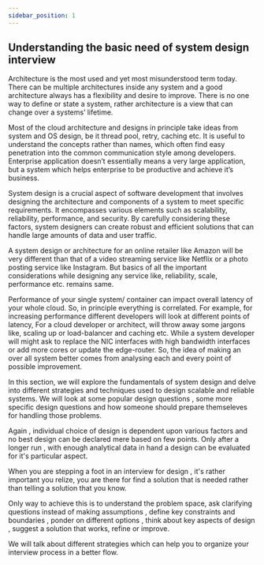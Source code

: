 ```yaml
---
sidebar_position: 1
---
```


## Understanding the basic need of system design interview

Architecture is the most used and yet most misunderstood term today. There can be multiple architectures inside any system and a good architecture always has a flexibility and desire to improve.  There is no one way to define or state a system, rather architecture is a view that can change over a systems’ lifetime.

Most of the cloud architecture and designs in principle take ideas from system and OS design, be it thread pool, retry, caching etc. 
It is useful to understand the concepts rather than names, which often find easy penetration into the common communication style among developers. Enterprise application doesn’t essentially means a very large application, but a system which helps enterprise to be productive and achieve it’s business. 

System design is a crucial aspect of software development that involves designing the architecture and components of a system to meet specific requirements. It encompasses various elements such as scalability, reliability, performance, and security. By carefully considering these factors, system designers can create robust and efficient solutions that can handle large amounts of data and user traffic.

A system design or architecture for an online retailer like Amazon will be very different than that of a video streaming service like Netflix or a photo posting service like Instagram. But basics of all the important considerations while designing any service like, reliability, scale, performance etc. remains same. 

Performance of your single system/ container can impact overall latency of your whole cloud. So, in principle everything is correlated. For example, for increasing performance different developers will look at different points of latency, 
For a cloud developer or architect, will throw away some jargons like, scaling up or load-balancer and caching etc.
While a system developer will might ask to replace the NIC interfaces with high bandwidth interfaces or add more cores or update the edge-router. So, the idea of making an over all system better comes from analysing each and every point of possible improvement. 


In this section, we will explore the fundamentals of system design and delve into different strategies and techniques used to design scalable and reliable systems. We will look at some popular design questions , some more specific design questions and how someone should prepare themseleves for handling those problems. 

Again , individual choice of design is dependent upon various factors and no best design can be declared mere based on few points. Only after a longer run , with enough analytical data in hand a design can be evaluated for it's particular aspect. 

When you are stepping a foot in an interview for design , it's rather important you relize, you are there for find a solution that is needed rather than telling a solution that you know. 

Only way to achieve this is to understand the problem space, ask clarifying questions instead of making assumptions , define key constraints and boundaries , ponder on different options , think about key aspects of design , suggest a solution that works, refine or improve. 


We will talk about different strategies which can help you to organize your interview process in a better flow. 